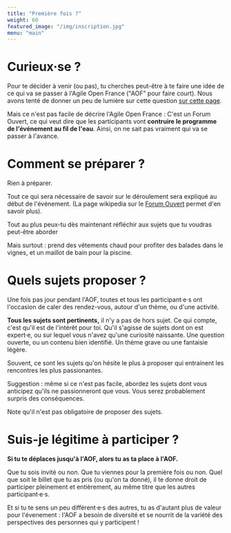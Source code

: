 ```yaml
---
title: "Première fois ?"
weight: 60
featured_image: "/img/inscription.jpg"
menu: "main"
---
```


# Curieux·se ?

Pour te décider à venir (ou pas), tu cherches peut-être à te faire une idée de ce qui va se passer à l'Agile Open France ("AOF" pour faire court). 
Nous avons tenté de donner un peu de lumière sur cette question [sur cette page](/esprit).

Mais ce n'est pas facile de décrire l'Agile Open France : C'est un Forum Ouvert, ce qui
veut dire que les participants vont **contruire le programme de l'événement au
fil de l'eau**. Ainsi, on ne sait pas vraiment qui va se passer à l'avance.

# Comment se préparer ?

Rien à préparer.

Tout ce qui sera nécessaire de savoir sur le déroulement sera expliqué au début de l'événement.
(La page wikipedia sur le [Forum Ouvert](https://fr.wikipedia.org/wiki/M%C3%A9thodologie_Forum_Ouvert) permet d'en savoir plus).

Tout au plus peux-tu dès maintenant réfléchir aux sujets que tu voudras peut-être aborder

Mais surtout : prend des vêtements chaud pour profiter des balades dans le
vignes, et un maillot de bain pour la piscine.

# Quels sujets proposer ?

Une fois pas jour pendant l'AOF, toutes et tous les participant·e·s ont l'occasion de 
caler des rendez-vous, autour d'un thème, ou d'une activité.

**Tous les sujets sont pertinents,** il n'y a pas de hors sujet.  Ce qui
compte, c'est qu'il est de l'intérêt pour toi.  Qu'il s'agisse de sujets dont
on est expert·e, ou sur lequel vous n'avez qu'une curiosité naissante. Une
question ouverte, ou un contenu bien identifié. Un thème grave ou une fantaisie
légère.

Souvent, ce sont les sujets qu'on hésite le plus à proposer qui entrainent les rencontres
les plus passionantes. 

Suggestion : même si ce n'est pas facile, abordez les sujets dont vous anticipez qu'ils ne passionneront que vous. 
Vous serez probablement surpris des conséquences.

Note qu'il n'est pas obligatoire de proposer des sujets.

# Suis-je légitime à participer ?

**Si tu te déplaces jusqu'à l'AOF, alors tu as ta place à l'AOF.**

Que tu sois invité ou non. Que tu viennes pour la première fois ou non.
Quel que soit le billet que tu as pris (ou qu'on ta donné), il te donne droit de participer
pleinement et entièrement, au même titre que les autres participant·e·s.

Et si tu te sens un peu différent·e·s des autres, tu as d'autant plus de valeur
pour l'évenement : l'AOF a besoin de diversité et se nourrit de la variété des
perspectives des personnes qui y participent !

